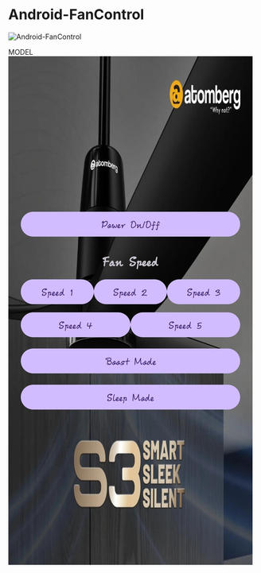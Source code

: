 # Android-FanControl
![Android-FanControl](https://acegif.com/wp-content/uploads/2022/fzk5d/fan-gif-42-cat-with-fan.gif)

MODEL
![Android-FanControl](https://github.com/aanirudh-n/Android-FanControl2/blob/main/476502938_1047581940512441_1607501827118077576_n.jpg?raw=true)

